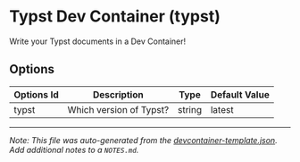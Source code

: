 
# Typst Dev Container (typst)

Write your Typst documents in a Dev Container!

## Options

| Options Id | Description | Type | Default Value |
|-----|-----|-----|-----|
| typst | Which version of Typst? | string | latest |



---

_Note: This file was auto-generated from the [devcontainer-template.json](https://github.com/jmuchovej/devcontainers/blob/main/templates/src/typst/devcontainer-template.json).  Add additional notes to a `NOTES.md`._
